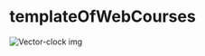 # templateOfWebCourses

![Vector-clock img](https://raw.githubusercontent.com/emajidev/templateOfWebCourses/master/sample.png)
